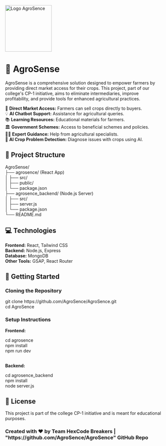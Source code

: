 <!DOCTYPE html>
<html lang="en">
<head>
    <meta charset="UTF-8">
    <meta name="viewport" content="width=device-width, initial-scale=1.0">
</head>
<body>
    <img src="https://github.com/user-attachments/assets/bf29f871-c8e1-4891-9ba2-5e6ee5c461f8" alt="Logo AgroSence" width="150" height="150">    
    <h1>🌱 AgroSense</h1>
    <p>
        AgroSense is a comprehensive solution designed to empower farmers by providing direct market access for their crops. This project, part of our college's CP-1 initiative, aims to eliminate intermediaries, improve profitability, and provide tools for enhanced agricultural practices.
    </p>

   🌾 <b>Direct Market Access:</b> Farmers can sell crops directly to buyers. </br>
   💡 <b>AI Chatbot Support:</b> Assistance for agricultural queries. </br>
   📚 <b>Learning Resources:</b> Educational materials for farmers. </br>
   🏛️ <b>Government Schemes:</b> Access to beneficial schemes and policies.</br>
   🧑‍🏫 <b>Expert Guidance:</b> Help from agricultural specialists. </br>
   🌱 <b>AI Crop Problem Detection:</b> Diagnose issues with crops using AI.</br>
  
<h2>📂 Project Structure </h2>
    AgroSense/</br>
        ├── agrosence/ (React App)</br>
        │   ├── src/</br>
        │   ├── public/</br>
        │   └── package.json</br>
        ├── agrosence_backend/ (Node.js Server)</br>
        │   ├── src/</br>
        │   ├── server.js</br>
        │   └── package.json</br>
        └── README.md</br>

<h2>💻 Technologies </h2>
        <b>Frontend:</b> React, Tailwind CSS </br>
        <b>Backend:</b> Node.js, Express </br>
        <b>Database:</b> MongoDB </br>
        <b>Other Tools:</b> GSAP, React Router </br>
        
<h2>🔧 Getting Started</h2>
    <h3>Cloning the Repository</h3>
        git clone https://github.com/AgroSence/AgroSence.git</br>
        cd AgroSence </br>
        <h3>Setup Instructions</h3> 
    <p><strong>Frontend:</strong></p>
        cd agrosence</br>
        npm install</br>
        npm run dev</br></br>
    <p><strong>Backend:</strong></p>
        cd agrosence_backend</br>
        npm install</br>
        node server.js</br>
       

<h2>📜 License</h2>
    <p>This project is part of the college CP-1 initiative and is meant for educational purposes.</p>


<p><h3>Created with ❤️ by Team HexCode Breakers | "https://github.com/AgroSence/AgroSence" GitHub Repo</h3></p>
 
</body>
</html>
